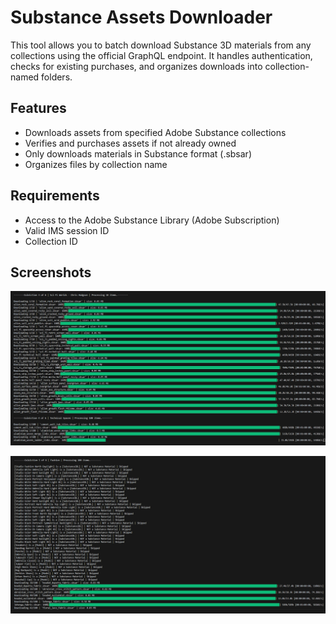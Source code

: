 # Substance Assets Downloader

This tool allows you to batch download Substance 3D materials from any collections using the official GraphQL endpoint. It handles authentication, checks for existing purchases, and organizes downloads into collection-named folders.

## Features

- Downloads assets from specified Adobe Substance collections
- Verifies and purchases assets if not already owned
- Only downloads materials in Substance format (.sbsar)
- Organizes files by collection name

## Requirements

- Access to the Adobe Substance Library (Adobe Subscription)
- Valid IMS session ID
- Collection ID

## Screenshots

![main_screenshot](project_screenshots/main_screenshot.jpg)

![verifying_filetype](project_screenshots/verifying_filetype.jpg)